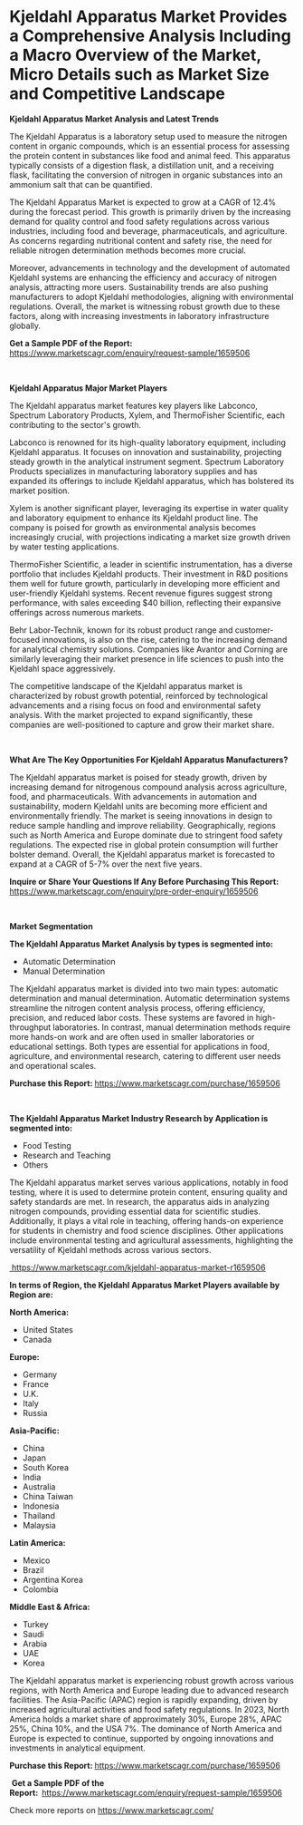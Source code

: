 <p><h1>Kjeldahl Apparatus Market Provides a Comprehensive Analysis Including a Macro Overview of the Market, Micro Details such as Market Size and Competitive Landscape</h1></p><p><strong>Kjeldahl Apparatus Market Analysis and Latest Trends</strong></p>
<p><p>The Kjeldahl Apparatus is a laboratory setup used to measure the nitrogen content in organic compounds, which is an essential process for assessing the protein content in substances like food and animal feed. This apparatus typically consists of a digestion flask, a distillation unit, and a receiving flask, facilitating the conversion of nitrogen in organic substances into an ammonium salt that can be quantified.</p><p>The Kjeldahl Apparatus Market is expected to grow at a CAGR of 12.4% during the forecast period. This growth is primarily driven by the increasing demand for quality control and food safety regulations across various industries, including food and beverage, pharmaceuticals, and agriculture. As concerns regarding nutritional content and safety rise, the need for reliable nitrogen determination methods becomes more crucial.</p><p>Moreover, advancements in technology and the development of automated Kjeldahl systems are enhancing the efficiency and accuracy of nitrogen analysis, attracting more users. Sustainability trends are also pushing manufacturers to adopt Kjeldahl methodologies, aligning with environmental regulations. Overall, the market is witnessing robust growth due to these factors, along with increasing investments in laboratory infrastructure globally.</p></p>
<p><strong>Get a Sample PDF of the Report:&nbsp;</strong> <a href="https://www.marketscagr.com/enquiry/request-sample/1659506?utm_campaign=1848&utm_medium=2&utm_source=Github&utm_content=ia&utm_term=17022025&utm_id=kjeldahl-apparatus">https://www.marketscagr.com/enquiry/request-sample/1659506</a></p>
<p>&nbsp;</p>
<p><strong>Kjeldahl Apparatus Major Market Players</strong></p>
<p><p>The Kjeldahl apparatus market features key players like Labconco, Spectrum Laboratory Products, Xylem, and ThermoFisher Scientific, each contributing to the sector's growth. </p><p>Labconco is renowned for its high-quality laboratory equipment, including Kjeldahl apparatus. It focuses on innovation and sustainability, projecting steady growth in the analytical instrument segment. Spectrum Laboratory Products specializes in manufacturing laboratory supplies and has expanded its offerings to include Kjeldahl apparatus, which has bolstered its market position.</p><p>Xylem is another significant player, leveraging its expertise in water quality and laboratory equipment to enhance its Kjeldahl product line. The company is poised for growth as environmental analysis becomes increasingly crucial, with projections indicating a market size growth driven by water testing applications.</p><p>ThermoFisher Scientific, a leader in scientific instrumentation, has a diverse portfolio that includes Kjeldahl products. Their investment in R&D positions them well for future growth, particularly in developing more efficient and user-friendly Kjeldahl systems. Recent revenue figures suggest strong performance, with sales exceeding $40 billion, reflecting their expansive offerings across numerous markets.</p><p>Behr Labor-Technik, known for its robust product range and customer-focused innovations, is also on the rise, catering to the increasing demand for analytical chemistry solutions. Companies like Avantor and Corning are similarly leveraging their market presence in life sciences to push into the Kjeldahl space aggressively.</p><p>The competitive landscape of the Kjeldahl apparatus market is characterized by robust growth potential, reinforced by technological advancements and a rising focus on food and environmental safety analysis. With the market projected to expand significantly, these companies are well-positioned to capture and grow their market share.</p></p>
<p>&nbsp;</p>
<p><strong>What Are The Key Opportunities For Kjeldahl Apparatus Manufacturers?</strong></p>
<p><p>The Kjeldahl apparatus market is poised for steady growth, driven by increasing demand for nitrogenous compound analysis across agriculture, food, and pharmaceuticals. With advancements in automation and sustainability, modern Kjeldahl units are becoming more efficient and environmentally friendly. The market is seeing innovations in design to reduce sample handling and improve reliability. Geographically, regions such as North America and Europe dominate due to stringent food safety regulations. The expected rise in global protein consumption will further bolster demand. Overall, the Kjeldahl apparatus market is forecasted to expand at a CAGR of 5-7% over the next five years.</p></p>
<p><strong>Inquire or Share Your Questions If Any Before Purchasing This Report:</strong> <a href="https://www.marketscagr.com/enquiry/pre-order-enquiry/1659506?utm_campaign=1848&utm_medium=2&utm_source=Github&utm_content=ia&utm_term=17022025&utm_id=kjeldahl-apparatus">https://www.marketscagr.com/enquiry/pre-order-enquiry/1659506</a></p>
<p>&nbsp;</p>
<p><strong>Market Segmentation</strong></p>
<p><strong>The Kjeldahl Apparatus Market Analysis by types is segmented into:</strong></p>
<p><ul><li>Automatic Determination</li><li>Manual Determination</li></ul></p>
<p><p>The Kjeldahl apparatus market is divided into two main types: automatic determination and manual determination. Automatic determination systems streamline the nitrogen content analysis process, offering efficiency, precision, and reduced labor costs. These systems are favored in high-throughput laboratories. In contrast, manual determination methods require more hands-on work and are often used in smaller laboratories or educational settings. Both types are essential for applications in food, agriculture, and environmental research, catering to different user needs and operational scales.</p></p>
<p><strong>Purchase this Report:&nbsp;</strong><a href="https://www.marketscagr.com/purchase/1659506?utm_campaign=1848&utm_medium=2&utm_source=Github&utm_content=ia&utm_term=17022025&utm_id=kjeldahl-apparatus">https://www.marketscagr.com/purchase/1659506</a></p>
<p>&nbsp;</p>
<p><strong>The Kjeldahl Apparatus Market Industry Research by Application is segmented into:</strong></p>
<p><ul><li>Food Testing</li><li>Research and Teaching</li><li>Others</li></ul></p>
<p><p>The Kjeldahl apparatus market serves various applications, notably in food testing, where it is used to determine protein content, ensuring quality and safety standards are met. In research, the apparatus aids in analyzing nitrogen compounds, providing essential data for scientific studies. Additionally, it plays a vital role in teaching, offering hands-on experience for students in chemistry and food science disciplines. Other applications include environmental testing and agricultural assessments, highlighting the versatility of Kjeldahl methods across various sectors.</p></p>
<p><a href="https://www.marketscagr.com/kjeldahl-apparatus-market-r1659506?utm_campaign=1848&utm_medium=2&utm_source=Github&utm_content=ia&utm_term=17022025&utm_id=kjeldahl-apparatus">&nbsp;https://www.marketscagr.com/kjeldahl-apparatus-market-r1659506</a></p>
<p><strong>In terms of Region, the Kjeldahl Apparatus Market Players available by Region are:</strong></p>
<p>
    <p> <strong> North America: </strong>
        <ul>
            <li>United States</li>
            <li>Canada</li>
        </ul>
        </p> 
    <p> <strong> Europe: </strong>
        <ul>
            <li>Germany</li>
            <li>France</li>
            <li>U.K.</li>
            <li>Italy</li>
            <li>Russia</li>
        </ul>
        </p> 
    <p> <strong> Asia-Pacific: </strong>
        <ul>
            <li>China</li>
            <li>Japan</li>
            <li>South Korea</li>
            <li>India</li>
            <li>Australia</li>
            <li>China Taiwan</li>
            <li>Indonesia</li>
            <li>Thailand</li>
            <li>Malaysia</li>
        </ul>
        </p> 
    <p> <strong> Latin America: </strong>
        <ul>
            <li>Mexico</li>
            <li>Brazil</li>
            <li>Argentina Korea</li>
            <li>Colombia</li>
        </ul>
        </p> 
    <p> <strong> Middle East & Africa: </strong>
        <ul>
            <li>Turkey</li>
            <li>Saudi</li>
            <li>Arabia</li>
            <li>UAE</li>
            <li>Korea</li>
        </ul>
    </p>
    </p>
<p><p>The Kjeldahl apparatus market is experiencing robust growth across various regions, with North America and Europe leading due to advanced research facilities. The Asia-Pacific (APAC) region is rapidly expanding, driven by increased agricultural activities and food safety regulations. In 2023, North America holds a market share of approximately 30%, Europe 28%, APAC 25%, China 10%, and the USA 7%. The dominance of North America and Europe is expected to continue, supported by ongoing innovations and investments in analytical equipment.</p></p>
<p><strong>Purchase this Report: </strong><a href="https://www.marketscagr.com/purchase/1659506?utm_campaign=1848&utm_medium=2&utm_source=Github&utm_content=ia&utm_term=17022025&utm_id=kjeldahl-apparatus">https://www.marketscagr.com/purchase/1659506</a></p>
<p>&nbsp;<strong>Get a Sample PDF of the Report:&nbsp;&nbsp;</strong><a href="https://www.marketscagr.com/enquiry/request-sample/1659506?utm_campaign=1848&utm_medium=2&utm_source=Github&utm_content=ia&utm_term=17022025&utm_id=kjeldahl-apparatus">https://www.marketscagr.com/enquiry/request-sample/1659506</a></p>
<p><strong></strong></p>
<p>Check more reports on <a href="https://www.marketscagr.com/?utm_campaign=1848&utm_medium=2&utm_source=Github&utm_content=ia&utm_term=17022025&utm_id=kjeldahl-apparatus">https://www.marketscagr.com/</a></p>